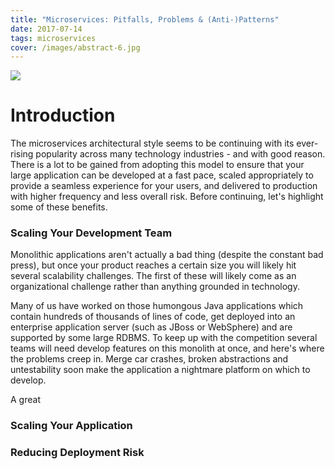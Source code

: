 ```yaml
---
title: "Microservices: Pitfalls, Problems & (Anti-)Patterns"
date: 2017-07-14
tags: microservices
cover: /images/abstract-6.jpg
---
```

![](mindthegap.jpg)


# Introduction

The microservices architectural style seems to be continuing with its ever-rising popularity across many technology industries - and with good reason. There is a lot to be gained from adopting this model to ensure that your large application can be developed at a fast pace, scaled appropriately to provide a seamless experience for your users, and delivered to production with higher frequency and less overall risk. Before continuing, let's highlight some of these benefits.

### Scaling Your Development Team

Monolithic applications aren't actually a bad thing (despite the constant bad press), but once your product reaches a certain size you will likely hit several scalability challenges. The first of these will likely come as an organizational challenge rather than anything grounded in technology.

Many of us have worked on those humongous Java applications which contain hundreds of thousands of lines of code, get deployed into an enterprise application server (such as JBoss or WebSphere) and are supported by some large RDBMS. To keep up with the competition several teams will need develop features on this monolith at once, and here's where the problems creep in. Merge car crashes, broken abstractions and untestability soon make the application a nightmare platform on which to develop.

A great 

### Scaling Your Application



### Reducing Deployment Risk



